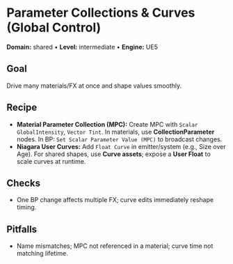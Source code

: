 # Parameter Collections & Curves (Global Control)
**Domain:** shared • **Level:** intermediate • **Engine:** UE5

## Goal
Drive many materials/FX at once and shape values smoothly.

## Recipe
- **Material Parameter Collection (MPC):** Create MPC with `Scalar GlobalIntensity`, `Vector Tint`. In materials, use **CollectionParameter** nodes. In BP: `Set Scalar Parameter Value (MPC)` to broadcast changes.
- **Niagara User Curves:** Add `Float Curve` in emitter/system (e.g., Size over Age). For shared shapes, use **Curve assets**; expose a **User Float** to scale curves at runtime.

## Checks
- One BP change affects multiple FX; curve edits immediately reshape timing.

## Pitfalls
- Name mismatches; MPC not referenced in a material; curve time not matching lifetime.
